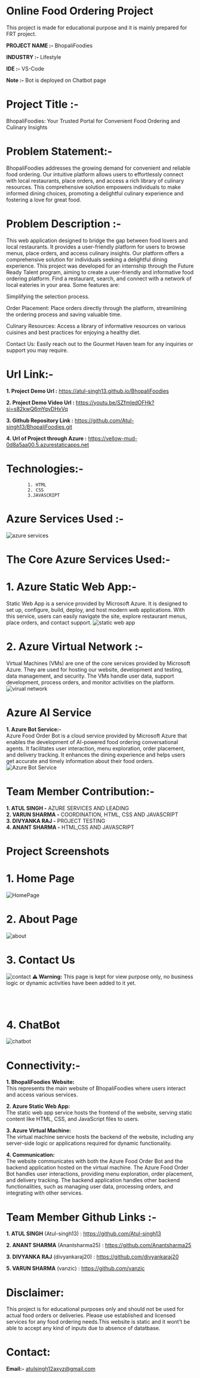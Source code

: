 # Online Food Ordering Project

This project is made for educational purpose and it is mainly prepared for FRT project.

**PROJECT NAME :-** BhopaliFoodies
   
**INDUSTRY :-** Lifestyle

**IDE :-** VS-Code

**Note :-** Bot is deployed on Chatbot page

# Project Title :-

BhopaliFoodies: Your Trusted Portal for Convenient Food Ordering and Culinary Insights                                
      
# Problem Statement:-

BhopaliFoodies addresses the growing demand for convenient and reliable food ordering. Our intuitive platform allows users to effortlessly connect with local restaurants, place orders, and access a rich library of culinary resources. This comprehensive solution empowers individuals to make informed dining choices, promoting a delightful culinary experience and fostering a love for great food.

# Problem Description :-

This web application designed to bridge the gap between food lovers and local restaurants. It provides a user-friendly platform for users to browse menus, place orders, and access culinary insights. Our platform offers a comprehensive solution for individuals seeking a delightful dining experience. This project was developed for an internship through the Future Ready Talent program, aiming to create a user-friendly and informative food ordering platform. Find a restaurant, search, and connect with a network of local eateries in your area. Some features are:

Simplifying the selection process.

Order Placement: Place orders directly through the platform, streamlining the ordering process and saving valuable time.

Culinary Resources: Access a library of informative resources on various cuisines and best practices for enjoying a healthy diet.

Contact Us: Easily reach out to the Gourmet Haven team for any inquiries or support you may require.


# Url Link:-

**1. Project Demo Url :** https://atul-singh13.github.io/BhopaliFoodies

**2. Project Demo Video Url :** https://youtu.be/SZfmledOFHk?si=s82kwQ6mYqvDHxVq

**3. Github Repository Link :** https://github.com/Atul-singh13/BhopaliFoodies.git

**4. Url of Project through Azure :** https://yellow-mud-0d8a5aa00.5.azurestaticapps.net


# Technologies:- 

            1. HTML 
            2. CSS 
            3.JAVASCRIPT

# Azure Services Used :-

![azure services](https://github.com/Atul-singh13/BhopaliFoodies/assets/148680832/4a017a94-fca4-4358-9fa1-f9b0003b132d)

            

# The Core Azure Services Used:- 

# 1. Azure Static Web App:-
Static Web App is a service provided by Microsoft Azure. It is designed to set up, configure, build, deploy, and host modern web applications. With this service, users can easily navigate the site, explore restaurant menus, place orders, and contact support.
![static web app](https://github.com/Atul-singh13/BhopaliFoodies/assets/148680832/0f4622cd-c053-4ece-8142-ea0c970b0e16)



# 2. Azure Virtual Network :-
Virtual Machines (VMs) are one of the core services provided by Microsoft Azure. They are used for hosting our website, development and testing, data management, and security. The VMs handle user data, support development, process orders, and monitor activities on the platform.
![virual network](https://github.com/Atul-singh13/BhopaliFoodies/assets/148680832/9dd255cc-b499-41dc-95a8-22643e663b1d)



# Azure AI Service
**1. Azure Bot Service:-** <br/>
Azure Food Order Bot is a cloud service provided by Microsoft Azure that enables the development of AI-powered food ordering conversational agents. It facilitates user interaction, menu exploration, order placement, and delivery tracking. It enhances the dining experience and helps users get accurate and timely information about their food orders.
![Azure Bot Service](https://github.com/Atul-singh13/BhopaliFoodies/assets/148680832/102bb83e-119e-47a5-8f72-730c7536c196)



# Team Member Contribution:-

**1. ATUL SINGH -** AZURE SERVICES AND LEADING  <br />
**2. VARUN SHARMA -** COORDINATION, HTML, CSS AND JAVASCRIPT <br />
**3. DIVYANKA RAJ -** PROJECT TESTING <br />
**4. ANANT SHARMA -** HTML,CSS AND JAVASCRIPT <br />


   
#                              Project Screenshots

# 1. Home Page
![HomePage](https://github.com/Atul-singh13/BhopaliFoodies/assets/148680832/5b9789ab-ce04-47f9-be08-9d49da3b2ed0)

# 2. About Page
![about](https://github.com/Atul-singh13/BhopaliFoodies/assets/148680832/f56097d6-4a75-48ac-b1c0-7416c2645f9f)

# 3. Contact Us
![contact](https://github.com/Atul-singh13/BhopaliFoodies/assets/148680832/ab3469e5-7b49-4bca-8c55-8ba18c9bf11a)
**⚠️ Warning:**
This page is kept for view purpose only, no business logic or dynamic activities have been added to it yet.

<br/>
<br/>

# 4. ChatBot
![chatbot](https://github.com/Atul-singh13/BhopaliFoodies/assets/148680832/636ef188-84f6-443c-89ba-98ff6724831a)







# Connectivity:- 
**1. BhopaliFoodies Website:** <br/> 
This represents the main website of BhopaliFoodies where users interact and access various services.

**2. Azure Static Web App:** <br/>
The static web app service hosts the frontend of the website, serving static content like HTML, CSS, and JavaScript files to users.

**3. Azure Virtual Machine:** <br/>
The virtual machine service hosts the backend of the website, including any server-side logic or applications required for dynamic functionality.

**4. Communication:** <br/>
The website communicates with both the Azure Food Order Bot and the backend application hosted on the virtual machine. The Azure Food Order Bot handles user interactions, providing menu exploration, order placement, and delivery tracking. The backend application handles other backend functionalities, such as managing user data, processing orders, and integrating with other services.



# Team Member Github Links :-

**1. ATUL SINGH**
        (Atul-singh13) : https://github.com/Atul-singh13

**2. ANANT SHARMA** 
        (Anantsharma25) : https://github.com/Anantsharma25

**3. DIVYANKA RAJ**
        (divyankaraj20) : https://github.com/divyankaraj20

**5. VARUN SHARMA** 
        (vanzic)  : https://github.com/vanzic


# Disclaimer: 
This project is for educational purposes only and should not be used for actual food orders or deliveries. 
Please use established and licensed services for any food ordering needs.This website is static and it wont't be able to accept any kind of inputs due to absence of datatbase. 

# Contact:
**Email:-** atulsingh12axyz@gmail.com
